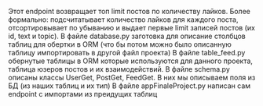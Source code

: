 Этот endpoint возвращает топ limit постов по количеству лайков. Более формально: подсчитатывает количество лайков для каждого поста, отсортировывает по убыванию и выдает первые limit записей постов (их id, text и topic).
В файле database.py заготовка для описание столбцов таблиц для обертки в ORM (что бы потом можно было описанную таблицу импортировать в другой файл проекта)
В файле table_feed.py обернутые таблицы в ORM которые используются для данного проекта, таблица юзеров постов и их взаимодействий.
В файле schema.py описаны классы UserGet, PostGet, FeedGet. В них мы описываем поля из БД (из наших таблиц и их тип)
В файле appFinaleProject.py написан сам endpoint с импортами из преидущих таблиц
